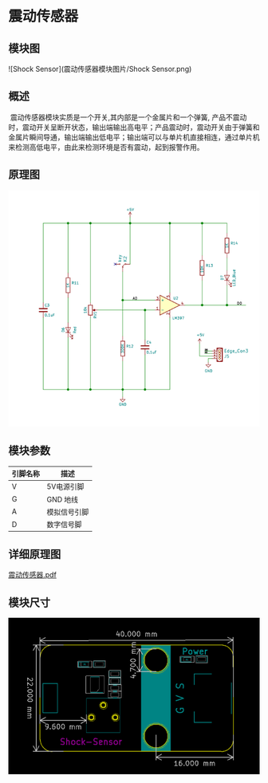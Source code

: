 # 震动传感器

## 模块图

![Shock Sensor](震动传感器模块图片/Shock Sensor.png)

## 概述

​        震动传感器模块实质是一个开关,其内部是一个金属片和一个弹簧, 产品不震动时，震动开关呈断开状态，输出端输出高电平；产品震动时，震动开关由于弹簧和金属片瞬间导通，输出端输出低电平；输出端可以与单片机直接相连，通过单片机来检测高低电平，由此来检测环境是否有震动，起到报警作用。



## 原理图

![05](震动传感器模块图片/05.png)

## 模块参数

| 引脚名称 | 描述         |
| -------- | ------------ |
| V        | 5V电源引脚   |
| G        | GND 地线     |
| A        | 模拟信号引脚 |
| D        | 数字信号脚   |



## 详细原理图



 [震动传感器.pdf](震动传感器模块图片/震动传感器.pdf) 

## 模块尺寸

![5](震动传感器模块图片/5.png)